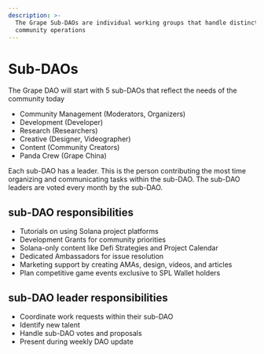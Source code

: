 ```yaml
---
description: >-
  The Grape Sub-DAOs are individual working groups that handle distinct
  community operations
---
```


# Sub-DAOs

The Grape DAO will start with 5 sub-DAOs that reflect the needs of the community today

* Community Management (Moderators, Organizers)
* Development (Developer)
* Research (Researchers)
* Creative (Designer, Videographer)
* Content (Community Creators)
* Panda Crew (Grape China)



Each sub-DAO has a leader. This is the person contributing the most time organizing and communicating tasks within the sub-DAO. The sub-DAO leaders are voted every month by the sub-DAO.

## **sub-DAO responsibilities**

* Tutorials on using Solana project platforms
* Development Grants for community priorities
* Solana-only content like Defi Strategies and Project Calendar
* Dedicated Ambassadors for issue resolution
* Marketing support by creating AMAs, design, videos, and articles
* Plan competitive game events exclusive to SPL Wallet holders

## sub-DAO leader responsibilities

* Coordinate work requests within their sub-DAO
* Identify new talent&#x20;
* Handle sub-DAO votes and proposals
* Present during weekly DAO update
